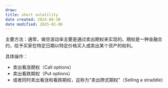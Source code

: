 ```yaml
---
draw:
title: short volatility
date created: 2024-08-30
date modified: 2025-02-06
---
```


主要方法：通常，做空波动率主要是通过卖出期权来实现的。期权是一种金融合约，给予买家在特定日期以特定价格买入或卖出某个资产的权利。

具体操作：

- 卖出看涨期权（Call options）
- 卖出看跌期权（Put options）
- 或者同时卖出看涨和看跌期权，这称为"卖出跨式期权"（Selling a straddle）
